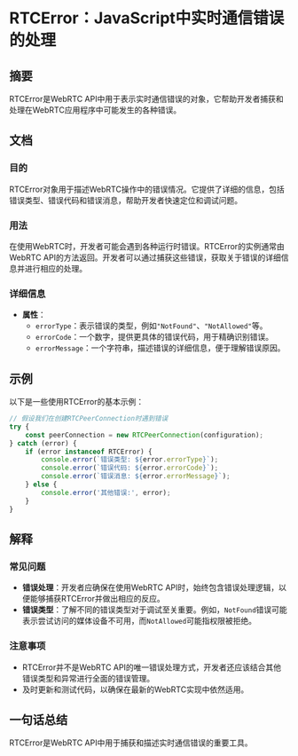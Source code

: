 <!--
Meta Description: # RTCError：JavaScript中实时通信错误的处理 ## 摘要 RTCError是WebRTC API中用于表示实时通信错误的对象，它帮助开发者捕获和处理在WebRTC应用程序中可能发生的各种错误。 ## 文档 ### 目的 RTCError对象用于描述WebRTC操作中的错误情况。它提...
Meta Keywords: error, console, rtcerror, rtcerror是webrtc, errortype
-->

# RTCError：JavaScript中实时通信错误的处理

## 摘要
RTCError是WebRTC API中用于表示实时通信错误的对象，它帮助开发者捕获和处理在WebRTC应用程序中可能发生的各种错误。

## 文档
### 目的
RTCError对象用于描述WebRTC操作中的错误情况。它提供了详细的信息，包括错误类型、错误代码和错误消息，帮助开发者快速定位和调试问题。

### 用法
在使用WebRTC时，开发者可能会遇到各种运行时错误。RTCError的实例通常由WebRTC API的方法返回。开发者可以通过捕获这些错误，获取关于错误的详细信息并进行相应的处理。

### 详细信息
- **属性**：
  - `errorType`：表示错误的类型，例如`"NotFound"`、`"NotAllowed"`等。
  - `errorCode`：一个数字，提供更具体的错误代码，用于精确识别错误。
  - `errorMessage`：一个字符串，描述错误的详细信息，便于理解错误原因。

## 示例
以下是一些使用RTCError的基本示例：

```javascript
// 假设我们在创建RTCPeerConnection时遇到错误
try {
    const peerConnection = new RTCPeerConnection(configuration);
} catch (error) {
    if (error instanceof RTCError) {
        console.error(`错误类型: ${error.errorType}`);
        console.error(`错误代码: ${error.errorCode}`);
        console.error(`错误消息: ${error.errorMessage}`);
    } else {
        console.error('其他错误:', error);
    }
}
```

## 解释
### 常见问题
- **错误处理**：开发者应确保在使用WebRTC API时，始终包含错误处理逻辑，以便能够捕获RTCError并做出相应的反应。
- **错误类型**：了解不同的错误类型对于调试至关重要。例如，`NotFound`错误可能表示尝试访问的媒体设备不可用，而`NotAllowed`可能指权限被拒绝。

### 注意事项
- RTCError并不是WebRTC API的唯一错误处理方式，开发者还应该结合其他错误类型和异常进行全面的错误管理。
- 及时更新和测试代码，以确保在最新的WebRTC实现中依然适用。

## 一句话总结
RTCError是WebRTC API中用于捕获和描述实时通信错误的重要工具。